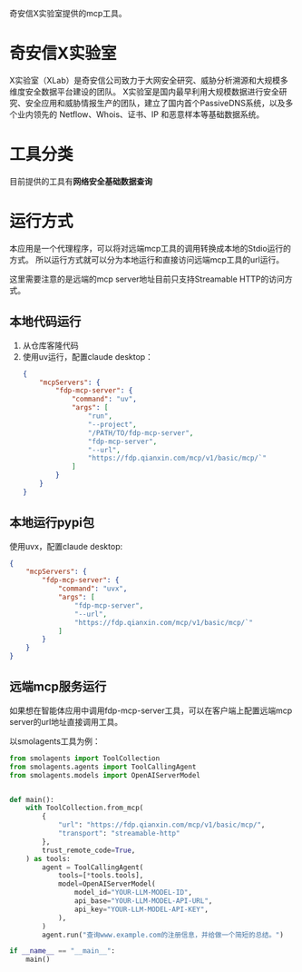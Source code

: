 
奇安信X实验室提供的mcp工具。

# 奇安信X实验室
X实验室（XLab）是奇安信公司致力于大网安全研究、威胁分析溯源和大规模多维度安全数据平台建设的团队。
X实验室是国内最早利用大规模数据进行安全研究、安全应用和威胁情报生产的团队，建立了国内首个PassiveDNS系统，以及多个业内领先的 Netflow、Whois、证书、IP 和恶意样本等基础数据系统。

# 工具分类

目前提供的工具有**网络安全基础数据查询**

# 运行方式
本应用是一个代理程序，可以将对远端mcp工具的调用转换成本地的Stdio运行的方式。
所以运行方式就可以分为本地运行和直接访问远端mcp工具的url运行。

这里需要注意的是远端的mcp server地址目前只支持Streamable HTTP的访问方式。


## 本地代码运行
1. 从仓库客隆代码
2. 使用uv运行，配置claude desktop：
    ```json
    {
        "mcpServers": {
            "fdp-mcp-server": {
                "command": "uv",
                "args": [
                    "run",
                    "--project",
                    "/PATH/TO/fdp-mcp-server",
                    "fdp-mcp-server",
                    "--url",
                    "https://fdp.qianxin.com/mcp/v1/basic/mcp/`"
                ]
            }
        }
    }
    ```

## 本地运行pypi包
使用uvx，配置claude desktop:
```json
{
    "mcpServers": {
        "fdp-mcp-server": {
            "command": "uvx",
            "args": [
                "fdp-mcp-server",
                "--url",
                "https://fdp.qianxin.com/mcp/v1/basic/mcp/`"
            ]
        }
    }
}
```

## 远端mcp服务运行
如果想在智能体应用中调用fdp-mcp-server工具，可以在客户端上配置远端mcp server的url地址直接调用工具。

以smolagents工具为例：
```python
from smolagents import ToolCollection
from smolagents.agents import ToolCallingAgent
from smolagents.models import OpenAIServerModel


def main():
    with ToolCollection.from_mcp(
        {
            "url": "https://fdp.qianxin.com/mcp/v1/basic/mcp/",
            "transport": "streamable-http"
        },
        trust_remote_code=True,
    ) as tools:
        agent = ToolCallingAgent(
            tools=[*tools.tools],
            model=OpenAIServerModel(
                model_id="YOUR-LLM-MODEL-ID",
                api_base="YOUR-LLM-MODEL-API-URL",
                api_key="YOUR-LLM-MODEL-API-KEY",
            ),
        )
        agent.run("查询www.example.com的注册信息，并给做一个简短的总结。")

if __name__ == "__main__":
    main()

```
